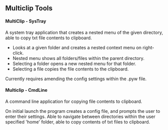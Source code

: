 ## Multiclip Tools

#### MultiClip - SysTray

A system tray application that creates a nested menu of the given directory, able to copy txt file contents to clipboard.

- Looks at a given folder and creates a nested context menu on right-click.
- Nested menu shows all folders/files within the parent directory.
- Selecting a folder opens a new nested menu for that folder.
- Selecting a file copies the file contents to the clipboard.

Currently requires amending the config settings within the .pyw file.

#### Multiclip - CmdLine

A command line application for copying file contents to clipboard.

On initial launch the program creates a config file, and prompts the user to enter their settings.
Able to navigate between directories within the user specified 'home' folder, able to copy contents of txt files to clipboard.
